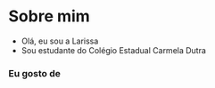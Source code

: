 # Sobre mim
- Olá, eu sou a Larissa
- Sou estudante do Colégio Estadual Carmela Dutra

### Eu gosto de
